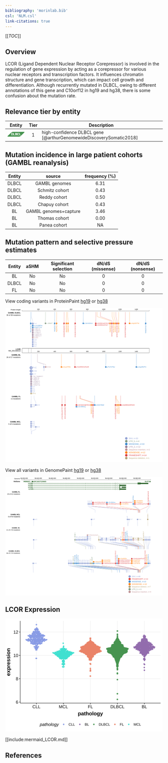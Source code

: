 ```yaml
---
bibliography: 'morinlab.bib'
csl: 'NLM.csl'
link-citations: true
---
```

[[_TOC_]]

## Overview
LCOR (Ligand Dependent Nuclear Receptor Corepressor) is involved in the regulation of gene expression by acting as a corepressor for various nuclear receptors and transcription factors. It influences chromatin structure and gene transcription, which can impact cell growth and differentiation. Although recurrently mutated in DLBCL, owing to different annotations of this gene and C10orf12 in hg19 and hg38, there is some confusion about the mutation rate. 


## Relevance tier by entity

|Entity|Tier|Description                           |
|:------:|:----:|--------------------------------------|
|![DLBCL](images/icons/DLBCL_tier1.png) |1   |high-confidence DLBCL gene            [@arthurGenomewideDiscoverySomatic2018]|

## Mutation incidence in large patient cohorts (GAMBL reanalysis)

|Entity|source               |frequency (%)|
|:------:|:---------------------:|:-------------:|
|DLBCL |GAMBL genomes        |6.31         |
|DLBCL |Schmitz cohort       |0.43         |
|DLBCL |Reddy cohort         |0.50         |
|DLBCL |Chapuy cohort        |0.43         |
|BL    |GAMBL genomes+capture|3.46         |
|BL    |Thomas cohort        |0.00         |
|BL    |Panea cohort         |  NA         |

## Mutation pattern and selective pressure estimates

|Entity|aSHM|Significant selection|dN/dS (missense)|dN/dS (nonsense)|
|:------:|:----:|:---------------------:|:----------------:|:----------------:|
|BL    |No  |No                   |0               |0               |
|DLBCL |No  |No                   |0               |0               |
|FL    |No  |No                   |0               |0               |



View coding variants in ProteinPaint [hg19](https://morinlab.github.io/LLMPP/GAMBL/LCOR_protein.html)  or [hg38](https://morinlab.github.io/LLMPP/GAMBL/LCOR_protein_hg38.html)

![](images/proteinpaint/LCOR_NM_001346516.svg)

View all variants in GenomePaint [hg19](https://morinlab.github.io/LLMPP/GAMBL/LCOR.html)  or [hg38](https://morinlab.github.io/LLMPP/GAMBL/LCOR_hg38.html)

![](images/proteinpaint/LCOR_hg38.svg)

## LCOR Expression
![](images/gene_expression/LCOR_by_pathology.svg)
<!-- ORIGIN: 30275490 -->
<!-- BL: 2 -->
<!-- DLBCL: arthurGenomewideDiscoverySomatic2018 -->

[[include:mermaid_LCOR.md]]

## References
